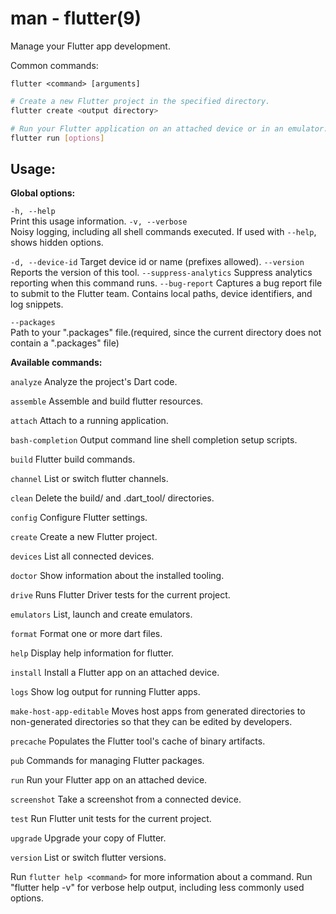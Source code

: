 # man - flutter(9)

Manage your Flutter app development.

Common commands:

```
flutter <command> [arguments]
```

```sh
# Create a new Flutter project in the specified directory.
flutter create <output directory>

# Run your Flutter application on an attached device or in an emulator.
flutter run [options]
```

## Usage:

**Global options:**

`-h, --help`  
Print this usage information.
`-v, --verbose`  
Noisy logging, including all shell commands executed.
If used with `--help`, shows hidden options.

`-d, --device-id`
Target device id or name (prefixes allowed).
`--version`
Reports the version of this tool.
`--suppress-analytics`
Suppress analytics reporting when this command runs.
`--bug-report`
Captures a bug report file to submit to the Flutter team.
Contains local paths, device identifiers, and log snippets.

`--packages`  
Path to your ".packages" file.(required, since the current directory does not contain a ".packages" file)

**Available commands:**

`analyze`
Analyze the project's Dart code.

`assemble`
Assemble and build flutter resources.

`attach`
Attach to a running application.

`bash-completion`
Output command line shell completion setup scripts.

`build`
Flutter build commands.

`channel`
List or switch flutter channels.

`clean`
Delete the build/ and .dart_tool/ directories.

`config`
Configure Flutter settings.

`create`
Create a new Flutter project.

`devices`
List all connected devices.

`doctor`
Show information about the installed tooling.

`drive`
Runs Flutter Driver tests for the current project.

`emulators`
List, launch and create emulators.

`format`
Format one or more dart files.

`help`
Display help information for flutter.

`install`
Install a Flutter app on an attached device.

`logs`
Show log output for running Flutter apps.

`make-host-app-editable`
Moves host apps from generated directories to non-generated directories so that they can be edited by developers.

`precache`
Populates the Flutter tool's cache of binary artifacts.

`pub`
Commands for managing Flutter packages.

`run`
Run your Flutter app on an attached device.

`screenshot`
Take a screenshot from a connected device.

`test`
Run Flutter unit tests for the current project.

`upgrade`
Upgrade your copy of Flutter.

`version`
List or switch flutter versions.

Run `flutter help <command>` for more information about a command.
Run "flutter help -v" for verbose help output, including less commonly used options.
